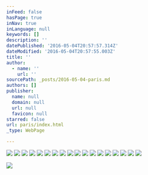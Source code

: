 ```yaml
---
inFeed: false
hasPage: true
inNav: true
inLanguage: null
keywords: []
description: ''
datePublished: '2016-05-04T20:57:57.314Z'
dateModified: '2016-05-04T20:57:55.003Z'
title: ''
author:
  - name: ''
    url: ''
sourcePath: _posts/2016-05-04-paris.md
authors: []
publisher:
  name: null
  domain: null
  url: null
  favicon: null
starred: false
url: paris/index.html
_type: WebPage

---
```

![](https://the-grid-user-content.s3-us-west-2.amazonaws.com/a2d36a5b-a7fc-4a41-bc6e-23131edbe5e8.jpg)
![](https://the-grid-user-content.s3-us-west-2.amazonaws.com/cd2abe6f-a505-4a9b-96c7-8dcc2fa53f9d.jpg)
![](https://the-grid-user-content.s3-us-west-2.amazonaws.com/d6c37325-4c55-4683-b43b-444499cae370.jpg)
![](https://the-grid-user-content.s3-us-west-2.amazonaws.com/c6588d2b-d2e3-44d8-bd26-217b732850c8.jpg)
![](https://the-grid-user-content.s3-us-west-2.amazonaws.com/7bf7cb5f-a46c-4ee6-b29d-70c09620e108.jpg)
![](https://the-grid-user-content.s3-us-west-2.amazonaws.com/95e7f32e-93cc-4ea4-a2cf-1a8c9d5d0aa6.jpg)
![](https://the-grid-user-content.s3-us-west-2.amazonaws.com/766a6ed2-2b73-49a8-8ceb-5ebc47435b10.jpg)
![](https://the-grid-user-content.s3-us-west-2.amazonaws.com/8ccc1996-04e4-401a-bc51-849df67279ac.jpg)
![](https://the-grid-user-content.s3-us-west-2.amazonaws.com/4780e867-51b6-459e-9c67-1e6266f6c35a.jpg)
![](https://the-grid-user-content.s3-us-west-2.amazonaws.com/5aa2a0d2-9136-4cdf-920a-3ad3c50df081.jpg)
![](https://the-grid-user-content.s3-us-west-2.amazonaws.com/562bcb7d-15d2-484e-a1d9-6aaeaab39472.jpg)
![](https://the-grid-user-content.s3-us-west-2.amazonaws.com/9ecbc191-4a69-48d2-837d-33e9cf9b0964.jpg)
![](https://the-grid-user-content.s3-us-west-2.amazonaws.com/210d6c0b-502e-4190-a8ce-2437bbbe1f82.jpg)
![](https://the-grid-user-content.s3-us-west-2.amazonaws.com/0a864483-a73a-4f2c-8bc5-6e74114e9018.jpg)
![](https://the-grid-user-content.s3-us-west-2.amazonaws.com/75383f5c-2fe7-48cc-84a6-1dc09ac959c7.jpg)
![](https://the-grid-user-content.s3-us-west-2.amazonaws.com/7fcb949d-ebc3-4d0c-a22d-9e18cf98efab.jpg)
![](https://the-grid-user-content.s3-us-west-2.amazonaws.com/37a36ab3-cbdb-4880-9102-ef369c899d3e.jpg)
![](https://the-grid-user-content.s3-us-west-2.amazonaws.com/d2894f9d-69b6-451d-8234-132e03a6334b.jpg)

  
  
![](https://the-grid-user-content.s3-us-west-2.amazonaws.com/593af8e4-a084-460c-b148-c48a11da3b38.jpg)
